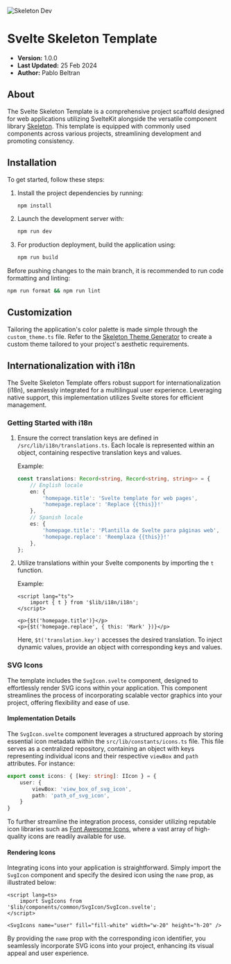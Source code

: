 ![Skeleton Dev](https://user-images.githubusercontent.com/1509726/199282306-7454adcb-b765-4618-8438-67655a7dee47.png)

# Svelte Skeleton Template

- **Version:** 1.0.0
- **Last Updated:** 25 Feb 2024
- **Author:** Pablo Beltran

## About

The Svelte Skeleton Template is a comprehensive project scaffold designed for web applications utilizing SvelteKit alongside the versatile component library [Skeleton](https://www.skeleton.dev/). This template is equipped with commonly used components across various projects, streamlining development and promoting consistency.

## Installation

To get started, follow these steps:

1. Install the project dependencies by running:
    ```bash
    npm install
    ```

2. Launch the development server with:
    ```bash
    npm run dev
    ```

3. For production deployment, build the application using:
    ```bash
    npm run build
    ```

Before pushing changes to the main branch, it is recommended to run code formatting and linting:
```bash
npm run format && npm run lint
```

## Customization

Tailoring the application's color palette is made simple through the `custom_theme.ts` file. Refer to the [Skeleton Theme Generator](https://www.skeleton.dev/docs/generator) to create a custom theme tailored to your project's aesthetic requirements.

## Internationalization with i18n

The Svelte Skeleton Template offers robust support for internationalization (i18n), seamlessly integrated for a multilingual user experience. Leveraging native support, this implementation utilizes Svelte stores for efficient management.

### Getting Started with i18n

1. Ensure the correct translation keys are defined in `/src/lib/i18n/translations.ts`. Each locale is represented within an object, containing respective translation keys and values.

    Example:
    ```typescript
    const translations: Record<string, Record<string, string>> = {
        // English locale
        en: {
            'homepage.title': 'Svelte template for web pages',
            'homepage.replace': 'Replace {{this}}!'
        },
        // Spanish locale
        es: {
            'homepage.title': 'Plantilla de Svelte para páginas web',
            'homepage.replace': 'Reemplaza {{this}}!'
        },
    };
    ```

2. Utilize translations within your Svelte components by importing the `t` function.

    Example:
    ```svelte
    <script lang="ts">
        import { t } from '$lib/i18n/i18n';
    </script>

    <p>{$t('homepage.title')}</p>
    <p>{$t('homepage.replace', { this: 'Mark' })}</p>
    ```

    Here, `$t('translation.key')` accesses the desired translation. To inject dynamic values, provide an object with corresponding keys and values.

### SVG Icons

The template includes the `SvgIcon.svelte` component, designed to effortlessly render SVG icons within your application. This component streamlines the process of incorporating scalable vector graphics into your project, offering flexibility and ease of use.

#### Implementation Details

The `SvgIcon.svelte` component leverages a structured approach by storing essential icon metadata within the `src/lib/constants/icons.ts` file. This file serves as a centralized repository, containing an object with keys representing individual icons and their respective `viewBox` and `path` attributes. For instance:

```typescript
export const icons: { [key: string]: IIcon } = {
    user: {
        viewBox: 'view_box_of_svg_icon',
        path: 'path_of_svg_icon',
    }
}
```

To further streamline the integration process, consider utilizing reputable icon libraries such as [Font Awesome Icons](https://fontawesome.com/search?m=free&o=r), where a vast array of high-quality icons are readily available for use.

#### Rendering Icons

Integrating icons into your application is straightforward. Simply import the `SvgIcon` component and specify the desired icon using the `name` prop, as illustrated below:

```svelte
<script lang=ts>
    import SvgIcons from '$lib/components/common/SvgIcon/SvgIcon.svelte';
</script>

<SvgIcons name="user" fill="fill-white" width="w-20" height="h-20" />
```

By providing the `name` prop with the corresponding icon identifier, you seamlessly incorporate SVG icons into your project, enhancing its visual appeal and user experience.